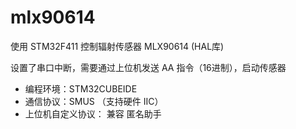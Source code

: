 # mlx90614
使用 STM32F411 控制辐射传感器 MLX90614 (HAL库)

设置了串口中断，需要通过上位机发送 AA 指令（16进制），启动传感器

- 编程环境：STM32CUBEIDE
- 通信协议：SMUS （支持硬件 IIC）
- 上位机自定义协议： 兼容 匿名助手

